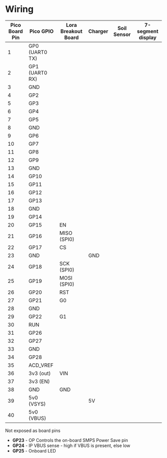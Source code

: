 # Wiring

| Pico Board Pin | Pico GPIO      | Lora Breakout Board | Charger | Soil Sensor | 7-segment display |
| -------------- | -------------- | ------------------- | ------- | ----------- | ----------------- |
| 1              | GP0 (UART0 TX) |                     |         |             |                   |
| 2              | GP1 (UART0 RX) |                     |         |             |                   |
| 3              | GND            |                     |         |             |                   |
| 4              | GP2            |                     |         |             |                   |
| 5              | GP3            |                     |         |             |                   |
| 6              | GP4            |                     |         |             |                   |
| 7              | GP5            |                     |         |             |                   |
| 8              | GND            |                     |         |             |                   |
| 9              | GP6            |                     |         |             |                   |
| 10             | GP7            |                     |         |             |                   |
| 11             | GP8            |                     |         |             |                   |
| 12             | GP9            |                     |         |             |                   |
| 13             | GND            |                     |         |             |                   |
| 14             | GP10           |                     |         |             |                   |
| 15             | GP11           |                     |         |             |                   |
| 16             | GP12           |                     |         |             |                   |
| 17             | GP13           |                     |         |             |                   |
| 18             | GND            |                     |         |             |                   |
| 19             | GP14           |                     |         |             |                   |
| 20             | GP15           | EN                  |         |             |                   |
| 21             | GP16           | MISO (SPI0)         |         |             |                   |
| 22             | GP17           | CS                  |         |             |                   |
| 23             | GND            |                     | GND     |             |                   |
| 24             | GP18           | SCK  (SPI0)         |         |             |                   |
| 25             | GP19           | MOSI (SPI0)         |         |             |                   |
| 26             | GP20           | RST                 |         |             |                   |
| 27             | GP21           | G0                  |         |             |                   |
| 28             | GND            |                     |         |             |                   |
| 29             | GP22           | G1                  |         |             |                   |
| 30             | RUN            |                     |         |             |                   |
| 31             | GP26           |                     |         |             |                   |
| 32             | GP27           |                     |         |             |                   |
| 33             | GND            |                     |         |             |                   |
| 34             | GP28           |                     |         |             |                   |
| 35             | ACD_VREF       |                     |         |             |                   |
| 36             | 3v3 (out)      | VIN                 |         |             |                   |
| 37             | 3v3 (EN)       |                     |         |             |                   |
| 38             | GND            | GND                 |         |             |                   |
| 39             | 5v0 (VSYS)     |                     | 5V      |             |                   |
| 40             | 5v0 (VBUS)     |                     |         |             |                   |

Not exposed as board pins

* **GP23** - OP Controls the on-board SMPS Power Save pin
* **GP24** - IP VBUS sense - high if VBUS is present, else low
* **GP25** - Onboard LED
